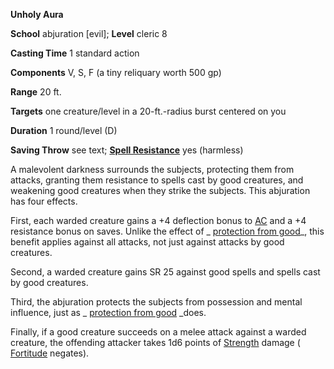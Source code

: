  **Unholy Aura**

**School** abjuration [evil]; **Level** cleric 8

**Casting Time** 1 standard action

**Components** V, S, F (a tiny reliquary worth 500 gp)

**Range** 20 ft.

**Targets** one creature/level in a 20-ft.-radius burst centered on you

**Duration** 1 round/level (D)

**Saving Throw** see text; **[Spell Resistance](../glossary#_spell-resistance)** yes (harmless)

A malevolent darkness surrounds the subjects, protecting them from attacks, granting them resistance to spells cast by good creatures, and weakening good creatures when they strike the subjects. This abjuration has four effects.

First, each warded creature gains a +4 deflection bonus to [AC](../combat#_armor-class) and a +4 resistance bonus on saves. Unlike the effect of _ [protection from good](protectionFromGood#_protection-from-good)_, this benefit applies against all attacks, not just against attacks by good creatures.

Second, a warded creature gains SR 25 against good spells and spells cast by good creatures.

Third, the abjuration protects the subjects from possession and mental influence, just as _ [protection from good](protectionFromGood#_protection-from-good) _does.

Finally, if a good creature succeeds on a melee attack against a warded creature, the offending attacker takes 1d6 points of [Strength](../gettingStarted#_strength) damage ( [Fortitude](../combat#_fortitude) negates).

